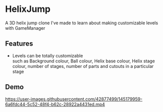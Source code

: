 # HelixJump

A 3D helix jump clone I've made to learn about making customizable levels with GameManager

## Features 

- Levels can be totally customizable </br>
  such as Background colour, Ball colour, Helix base colour, Helix stage colour, number of stages, number of parts and cutouts in a particular stage

## Demo

https://user-images.githubusercontent.com/42877499/145179959-6a6fdc44-5c52-48f4-b62c-28922a4431ed.mp4 
